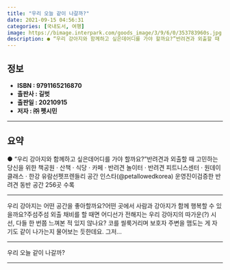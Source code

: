 ```yaml
---
title: "우리 오늘 같이 나갈까?"
date: 2021-09-15 04:56:31
categories: [국내도서, 여행]
image: https://bimage.interpark.com/goods_image/3/9/6/0/353783960s.jpg
description: ● “우리 강아지와 함께하고 싶은데어디를 가야 할까요?”반려견과 외출할 때 고민하는 당신을 위한 책공원 · 산책 · 식당 · 카페 · 반려견 놀이터 · 반려견 피트니스센터 · 원데이클래스 · 한강 유람선펫프렌들리 공간 인스타(@petallowedkorea) 운영진이검증한 반려견 동반
---
```


## **정보**

- **ISBN : 9791165216870**
- **출판사 : 길벗**
- **출판일 : 20210915**
- **저자 : ㈜ 펫시민**

------



## **요약**

●  “우리 강아지와 함께하고 싶은데어디를 가야 할까요?”반려견과 외출할 때 고민하는 당신을 위한 책공원 · 산책 · 식당 · 카페 · 반려견 놀이터 · 반려견 피트니스센터 · 원데이클래스 · 한강 유람선펫프렌들리 공간 인스타(@petallowedkorea) 운영진이검증한 반려견 동반 공간 256곳 수록

------

우리 강아지는 어떤 공간을 좋아할까요?어떤 곳에서 사람과 강아지가 함께 행복할 수 있을까요?주섬주섬 외출 채비를 할 때면 어디선가 전해지는 우리 강아지의 따가운(?) 시선, 다들 한 번쯤 느껴본 적 있지 않나요? 코를 씰룩거리며 보호자 주변을 맴도는 게 자기도 같이 나가는지 물어보는 듯한데요. 그저... 

------


우리 오늘 같이 나갈까? 

------



